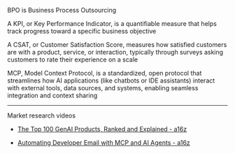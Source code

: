 BPO is Business Process Outsourcing

A KPI, or Key Performance Indicator, is a quantifiable measure that helps track progress toward a specific business objective

A CSAT, or Customer Satisfaction Score, measures how satisfied customers are with a product, service, or interaction, typically through surveys asking customers to rate their experience on a scale

MCP, Model Context Protocol, is a standardized, open protocol that streamlines how AI applications (like chatbots or IDE assistants) interact with external tools, data sources, and systems, enabling seamless integration and context sharing

- - - -

Market research videos

* [The Top 100 GenAI Products, Ranked and Explained - a16z](https://youtu.be/c0_7ffZte80?si=WcBabXTwX21dG8Si)

* [Automating Developer Email with MCP and AI Agents - a16z](https://youtu.be/8fxX1IuWIek?si=tpdUF9PoXvUB8Coz)
